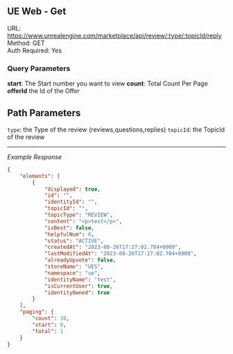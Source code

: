 ## UE Web - Get

URL: https://www.unrealengine.com/marketplace/api/review/:type/:topicId/reply \
Method: GET \
Auth Required: Yes

### Query Parameters

**start**: The Start number you want to view
**count**: Total Count Per Page
**offerId** the Id of the Offer

## Path Parameters

`type`: the Type of the review (reviews,questions,replies)
`topicId`: the TopicId of the review

---

_Example Response_

```json
{
    "elements": [
        {
            "displayed": true,
            "id": "",
            "identityId": "",
            "topicId": "",
            "topicType": "REVIEW",
            "content": "<p>test</p>",
            "isBest": false,
            "helpfulNum": 0,
            "status": "ACTIVE",
            "createdAt": "2023-08-26T17:27:02.704+0000",
            "lastModifiedAt": "2023-08-26T17:27:02.704+0000",
            "alreadyUpvote": false,
            "storeName": "UES",
            "namespace": "ue",
            "identityName": "test",
            "isCurrentUser": true,
            "identityOwned": true
        }
    ],
    "paging": {
        "count": 10,
        "start": 0,
        "total": 1
    }
}
```